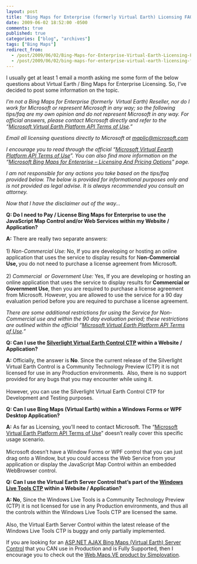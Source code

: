 ```yaml
---
layout: post
title: "Bing Maps for Enterprise (formerly Virtual Earth) Licensing FAQ"
date: 2009-06-02 18:52:00 -0500
comments: true
published: true
categories: ["blog", "archives"]
tags: ["Bing Maps"]
redirect_from: 
  - /post/2009/06/02/Bing-Maps-for-Enterprise-Virtual-Earth-Licensing-FAQ-Questions
  - /post/2009/06/02/bing-maps-for-enterprise-virtual-earth-licensing-faq-questions
---
```

<!-- more -->
<p>I usually get at least 1 email a month asking me some form of the below questions about Virtual Earth / Bing Maps for Enterprise Licensing. So, I’ve decided to post some information on the topic.</p>  <p><em>I’m not a Bing Maps for Enterprise (formerly&#160; Virtual Earth) Reseller, nor do I work for Microsoft or represent Microsoft in any way; so the following tips/faq are my own opinion and do not represent Microsoft in any way. For official answers, please contact Microsoft directly and refer to the “<a href="http://www.microsoft.com/maps/product/terms.html" target="_blank">Microsoft Virtual Earth Platform API Terms of Use</a>.”</em></p>  <p><em>Email all licensing questions directly to Microsoft at <a href="mailto:maplic@microsoft.com">maplic@microsoft.com</a></em></p>  <p><em>I encourage you to read through the official “<a href="http://www.microsoft.com/maps/product/terms.html" target="_blank">Microsoft Virtual Eearth Platform API Terms of Use</a>”. You can also find more information on the “<a href="http://www.microsoft.com/maps/product/licensing.aspx" target="_blank">Microsoft Bing Maps for Enterprise – Licensing And Pricing Options</a>” page.</em></p>  <p><em>I am not responsible for any actions you take based on the tips/faq provided below. The below is provided for informational purposes only and is not provided as legal advise. It is always recommended you consult an attorney.</em></p>  <p><em>Now that I have the disclaimer out of the way…</em></p>  <p><strong>Q: Do I need to Pay / License Bing Maps for Enterprise to use the JavaScript Map Control and/or Web Services within my Website / Application?</strong></p>  <p><strong>A:</strong> There are really two separate answers:&#160; <br />    <br />1) <em>Non-Commercial Use:</em> No, If you are developing or hosting an online application that uses the service to display results for N<strong>on-Commercial Use, </strong>you do not need to purchase a license agreement from Microsoft.&#160; <br />    <br />2) <em>Commercial&#160; or Government Use:</em> Yes, If you are developing or hosting an online application that uses the service to display results for <strong>Commercial or Government Use</strong>, then you are required to purchase a license agreement from Microsoft. However, you are allowed to use the service for a 90 day evaluation period before you are required to purchase a license agreement.</p>  <p><em>There are some additional restrictions for using the Service for Non-Commercial use and within the 90 day evaluation period; these restrictions are outlined within the official “</em><a href="http://www.microsoft.com/maps/product/terms.html" target="_blank"><em>Microsoft Virtual Earth Platform API Terms of Use</em></a><em>.”</em></p>  <p><strong>Q: Can I use the <a href="http://connect.microsoft.com/silverlightmapcontrolctp" target="_blank">Silverlight Virtual Earth Control CTP</a> within a Website / Application?</strong></p>  <p><strong>A: </strong>Officially, the answer is <strong>No</strong>. Since the current release of the Silverlight Virtual Earth Control is a Community Technology Preview (CTP) it is not licensed for use in any Production environments.&#160; Also, there is no support provided for any bugs that you may encounter while using it.     <br />    <br />However, you can use the Silverlight Virtual Earth Control CTP for Development and Testing purposes.</p>  <p><strong>Q: Can I use Bing Maps (Virtual Earth) within a Windows Forms or WPF Desktop Application?</strong></p>  <p><strong>A:</strong> As far as Licensing, you’ll need to contact Microsoft. The “<a href="http://www.microsoft.com/maps/product/terms.html" target="_blank">Microsoft Virtual Earth Platform API Terms of Use</a>” doesn’t really cover this specific usage scenario.     <br />    <br />Microsoft doesn’t have a Window Forms or WPF control that you can just drag onto a Window, but you could access the Web Service from your application or display the JavaScript Map Control within an embedded WebBrowser control.</p>  <p><strong>Q: Can I use the Virtual Earth Server Control that’s part of the <a href="http://dev.live.com/tools/" target="_blank">Windows Live Tools CTP</a> within a Website / Application?</strong></p>  <p><strong>A: No</strong>, Since the Windows Live Tools is a Community Technology Preview (CTP) it is not licensed for use in any Production environments, and thus all the controls within the Windows Live Tools CTP are licensed the same.     <br />    <br />Also, the Virtual Earth Server Control within the latest release of the Windows Live Tools CTP is buggy and only partially implemented.</p>  <p>If you are looking for an <a href="http://simplovation.com/page/webmapsve.aspx" target="_blank">ASP.NET AJAX Bing Maps (Virtual Earth) Server Control</a> that you CAN use in Production and is Fully Supported, then I encourage you to check out the <a href="http://simplovation.com/page/webmapsve.aspx" target="_blank">Web.Maps.VE product by Simplovation</a>.</p>
